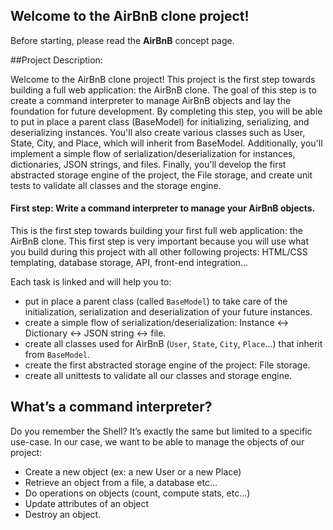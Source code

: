 ## __Welcome to the AirBnB clone project!__
Before starting, please read the __AirBnB__ concept page.

##Project Description:

Welcome to the AirBnB clone project! This project is the first step towards building a full web application: the AirBnB clone. The goal of this step is to create a command interpreter to manage AirBnB objects and lay the foundation for future development. By completing this step, you will be able to put in place a parent class (BaseModel) for initializing, serializing, and deserializing instances. You'll also create various classes such as User, State, City, and Place, which will inherit from BaseModel. Additionally, you'll implement a simple flow of serialization/deserialization for instances, dictionaries, JSON strings, and files. Finally, you'll develop the first abstracted storage engine of the project, the File storage, and create unit tests to validate all classes and the storage engine.

#### __First step: Write a command interpreter to manage your AirBnB objects.__
This is the first step towards building your first full web application: the AirBnB clone. This first step is very important because you will use what you build during this project with all other following projects: HTML/CSS templating, database storage, API, front-end integration…

Each task is linked and will help you to:

+ put in place a parent class (called `BaseModel`) to take care of the initialization, serialization and deserialization of your future instances.
+ create a simple flow of serialization/deserialization: Instance <-> Dictionary <-> JSON string <-> file.
+ create all classes used for AirBnB (`User`, `State`, `City`, `Place`…) that inherit from `BaseModel`.
+ create the first abstracted storage engine of the project: File storage.
+ create all unittests to validate all our classes and storage engine.

## __What’s a command interpreter?__
Do you remember the Shell? It’s exactly the same but limited to a specific use-case. In our case, we want to be able to manage the objects of our project:

+ Create a new object (ex: a new User or a new Place)
+ Retrieve an object from a file, a database etc…
+ Do operations on objects (count, compute stats, etc…)
+ Update attributes of an object
+ Destroy an object.
